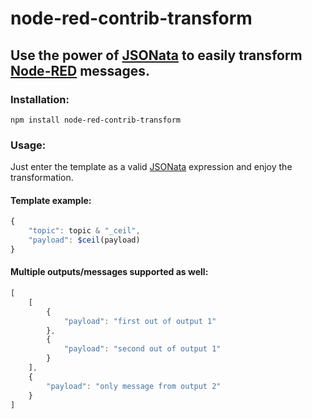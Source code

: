 # node-red-contrib-transform

## Use the power of [JSONata](https://jsonata.org/) to easily transform [Node-RED](https://nodered.org/) messages. 

### Installation:

```
npm install node-red-contrib-transform
```

### Usage:

Just enter the template as a valid [JSONata](https://jsonata.org/) expression and enjoy the transformation. 

#### Template example:

```javascript
{
    "topic": topic & "_ceil",
    "payload": $ceil(payload)
}
```

#### Multiple outputs/messages supported as well:

```javascript
[
    [
        {
            "payload": "first out of output 1"
        },
        {
            "payload": "second out of output 1"
        }
    ],
    {
        "payload": "only message from output 2"
    }
]
```
